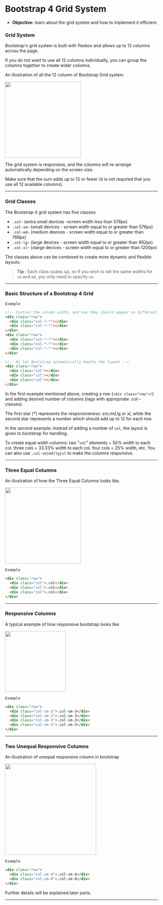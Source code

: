 # Bootstrap 4 Grid System
- **Objective:**  learn about the grid system and how to implement it efficient.

### Grid System
Bootstrap's grid system is built with flexbox and allows up to 12 columns across the page.

If you do not want to use all 12 columns individually, you can group the columns together to create wider columns.

An illustration of all the 12 column of Bootstrap Grid system

<a href="url"><img src="https://webtutorials.tech/wp-content/uploads/2019/10/BS4-grids.png"  height="250" weight="250"   ></a>

The grid system is responsive, and the columns will re-arrange automatically depending on the screen size.

Make sure that the sum adds up to 12 or fewer (it is not required that you use all 12 available columns).

---
### Grid Classes
The Bootstrap 4 grid system has five classes:
- `.col`- (extra small devices -screen width less than 576px)
- `.col-sm`- (small devices - screen width equal to or greater than 576px)
- `.col-md`- (medium devices - screen width equal to or greater than 768px)
- `.col-lg`- (large devices - screen width equal to or greater than 992px)
- `.col-xl`- (xlarge devices - screen width equal to or greater than 1200px)

The classes above can be combined to create more dynamic and flexible layouts.

>**Tip :** Each class scales up, so if you wish to set the same widths for `sm` and `md`, you only need to specify `sm`.

---
### Basic Structure of a Bootstrap 4 Grid 

`Example`
```html
<!-- Control the column width, and how they should appear on different devices -->
<div class="row">
  <div class="col-*-*"></div>
  <div class="col-*-*"></div>
</div>
<div class="row">
  <div class="col-*-*"></div>
  <div class="col-*-*"></div>
  <div class="col-*-*"></div>
</div>

<!-- Or let Bootstrap automatically handle the layout -->
<div class="row">
  <div class="col"></div>
  <div class="col"></div>
  <div class="col"></div>
</div>
```
In the first example mentioned above, creating a row  (`<div class="row">)`) and adding desired number of columns (tags with appropriate .col-*-* classes). 

The first star (\*) represents the responsiveness: sm,md,lg or xl, while the second star represents a number which should add up to 12 for each row.

In the second example: instead of adding a number of `col`, the layout is given to bootstrap for handling. 

To create equal width columns: two "`col`" elements = 50% width to each col. three cols = 33.33% width to each col. four cols = 25% width, etc. You can also use `.col-sm|md|lg|xl` to make the columns responsive.

---
### Three Equal Columns
An illustration of how the Three Equal Columns looks like.

<a href="url"><img src="https://i.stack.imgur.com/tIKmo.jpg" align="center" height="250" weight="250"></a>

`Example`
```html
<div class="row">
  <div class="col">.col</div>
  <div class="col">.col</div>
  <div class="col">.col</div>
</div>
```
---
### Responsive Columns
A typical example of how responsive bootstrap  looks like 

<a href="url"><img src="https://www.tutorialrepublic.com/lib/images/grid-system-illustration.jpg" align="center" height="200" weight="200"></a>

`Example`

```html
<div class="row">
  <div class="col-sm-3">.col-sm-3</div>
  <div class="col-sm-3">.col-sm-3</div>
  <div class="col-sm-3">.col-sm-3</div>
  <div class="col-sm-3">.col-sm-3</div>
</div>
```
---
### Two Unequal Responsive Columns

An illustration of unequal responsive column in bootstrap

<a href="url"><img src="https://i.stack.imgur.com/gUBIm.png" align="center" height="300" weight="300"></a>

`Example`
```html
<div class="row">
  <div class="col-sm-4">.col-sm-4</div>
  <div class="col-sm-8">.col-sm-8</div>
</div>
```
Further details will be explained later parts.

---



